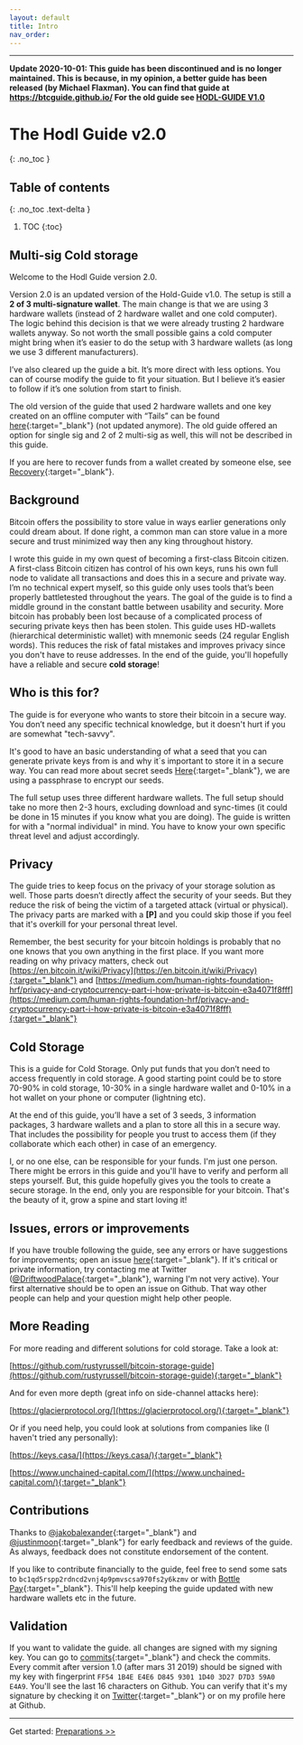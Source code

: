 ```yaml
---
layout: default
title: Intro
nav_order: 
---
```

---
**Update 2020-10-01: This guide has been discontinued and is no longer maintained. This is because, in my opinion, a better guide has been released (by Michael Flaxman). You can find that guide at https://btcguide.github.io/ 
For the old guide see [HODL-GUIDE V1.0](https://github.com/DriftwoodPalace/guides/)**
# The Hodl Guide v2.0
{: .no_toc }

## Table of contents
{: .no_toc .text-delta }

1. TOC
{:toc}

## Multi-sig Cold storage

Welcome to the Hodl Guide version 2.0.

Version 2.0 is an updated version of the Hold-Guide v1.0. The setup is still a **2 of 3 multi-signature wallet**. The main change is that we are using 3 hardware wallets (instead of 2 hardware wallet and one cold computer). The logic behind this decision is that we were already trusting 2 hardware wallets anyway. So not worth the small possible gains a cold computer might bring when it’s easier to do the setup with 3 hardware wallets (as long we use 3 different manufacturers).

I’ve also cleared up the guide a bit. It’s more direct with less options. You can of course modify the guide to fit your situation. But I believe it’s easier to follow if it’s one solution from start to finish.  

The old version of the guide that used 2 hardware wallets and one key created on an offline computer with “Tails” can be found [here](https://github.com/DriftwoodPalace/guides){:target="_blank"} (not updated anymore). The old guide offered an option for single sig and 2 of 2 multi-sig as well, this will not be described in this guide.

If you are here to recover funds from a wallet created by someone else, see [Recovery](hodl-guide_68_recover.md){:target="_blank"}.

## Background

Bitcoin offers the possibility to store value in ways earlier generations only could dream about. If done right, a common man can store value in a more secure and trust minimized way then any king throughout history.

I wrote this guide in my own quest of becoming a first-class Bitcoin citizen. A first-class Bitcoin citizen has control of his own keys, runs his own full node to validate all transactions and does this in a secure and private way. I’m no technical expert myself, so this guide only uses tools that’s been properly battletested throughout the years. The goal of the guide is to find a middle ground in the constant battle between usability and security. More bitcoin has probably been lost because of a complicated process of securing private keys then has been stolen. This guide uses HD-wallets (hierarchical deterministic wallet) with mnemonic seeds (24 regular English words). This reduces the risk of fatal mistakes and improves privacy since you don't have to reuse addresses. In the end of the guide, you'll hopefully have a reliable and secure **cold storage**!

## Who is this for?

The guide is for everyone who wants to store their bitcoin in a secure way. You don’t need any specific technical knowledge, but it doesn't hurt if you are somewhat "tech-savvy".

It's good to have an basic understanding of what a seed that you can generate private keys from is and why it´s important to store it in a secure way. You can read more about secret seeds [Here](https://en.bitcoin.it/wiki/Seed_phrase){:target="_blank"}, we are using a passphrase to encrypt our seeds.

The full setup uses three different hardware wallets. The full setup should take no more then 2-3 hours, excluding download and sync-times (it could be done in 15 minutes if you know what you are doing). The guide is written for with a "normal individual" in mind. You have to know your own specific threat level and adjust accordingly.

## Privacy

The guide tries to keep focus on the privacy of your storage solution as well. Those parts doesn’t directly affect the security of your seeds. But they reduce the risk of being the victim of a targeted attack (virtual or physical). The privacy parts are marked with a **[P]** and you could skip those if you feel that it's overkill for your personal threat level.

Remember, the best security for your bitcoin holdings is probably that no one knows that you own anything in the first place.
If you want more reading on why privacy matters, check out [https://en.bitcoin.it/wiki/Privacy](https://en.bitcoin.it/wiki/Privacy){:target="_blank"} and [https://medium.com/human-rights-foundation-hrf/privacy-and-cryptocurrency-part-i-how-private-is-bitcoin-e3a4071f8fff](https://medium.com/human-rights-foundation-hrf/privacy-and-cryptocurrency-part-i-how-private-is-bitcoin-e3a4071f8fff){:target="_blank"}


## Cold Storage

This is a guide for Cold Storage. Only put funds that you don’t need to access frequently in cold storage. A good starting point could be to store 70-90% in cold storage, 10-30% in a single hardware wallet and 0-10% in a hot wallet on your phone or computer (lightning etc).

At the end of this guide, you’ll have a set of 3 seeds, 3 information packages, 3 hardware wallets and a plan to store all this in a secure way. That includes the possibility for people you trust to access them (if they collaborate which each other) in case of an emergency.

I, or no one else, can be responsible for your funds. I'm just one person. There might be errors in this guide and you'll have to verify and perform all steps yourself. But, this guide hopefully gives you the tools to create a secure storage. In the end, only you are responsible for your bitcoin. That's the beauty of it, grow a spine and start loving it!

## Issues, errors or improvements

If you have trouble following the guide, see any errors or have suggestions for improvements; open an issue [here](https://github.com/DriftwoodPalace/Hodl-Guide/issues){:target="_blank"}. If it's critical or private information, try contacting me at Twitter ([@DriftwoodPalace](https://twitter.com/DriftwoodPalace){:target="_blank"}, warning I'm not very active). Your first alternative should be to open an issue on Github. That way other people can help and your question might help other people.

## More Reading

For more reading and different solutions for cold storage. Take a look at:

[https://github.com/rustyrussell/bitcoin-storage-guide](https://github.com/rustyrussell/bitcoin-storage-guide){:target="_blank"}

And for even more depth (great info on side-channel attacks here):

[https://glacierprotocol.org/](https://glacierprotocol.org/){:target="_blank"}

Or if you need help, you could look at solutions from companies like (I haven't tried any personally):

[https://keys.casa/](https://keys.casa/){:target="_blank"}

[https://www.unchained-capital.com/](https://www.unchained-capital.com/){:target="_blank"}

## Contributions

Thanks to [@jakobalexander](https://github.com/jakobalexander){:target="_blank"} and [@justinmoon](https://github.com/justinmoon){:target="_blank"} for early feedback and reviews of the guide. As always, feedback does not constitute endorsement of the content.

If you like to contribute financially to the guide, feel free to send some sats to `bc1qd5rspp2rdncd2vnj4p9pmvscsa970fs2y6kzmv` or with [Bottle Pay](https://pay.bottle.li/send/social/bottle/qeYFDgq4voZ85tEjZTVjTraxriEhfRhxj88GyFs4sUBK?a=https%3A%2F%2Fcdn.bottle.li%2Fuserimg%2F47eb9b6e8939f39289bdd8fc108ec60273f8dc1cbd7bf5f1bd2fbc34d40d40de.jpg&d=Driftwood%20Palace){:target="_blank"}. This'll help keeping the guide updated with new hardware wallets etc in the future.

## Validation

If you want to validate the guide. all changes are signed with my signing key. You can go to [commits](https://github.com/DriftwoodPalace/Hodl-Guide/commits/master/){:target="_blank"} and check the commits. Every commit after version 1.0 (after mars 31 2019) should be signed with my key with fingerprint `FF54 1B4E E4E6 D845 9301 1D40 3D27 D7D3 59A0 E4A9`.  You'll see the last 16 characters on Github. You can verify that it's my signature by checking it on [Twitter](https://twitter.com/DriftwoodPalace){:target="_blank"} or on my profile here at Github.

---
Get started: [Preparations >>](hodl-guide_10_preparations.md)
